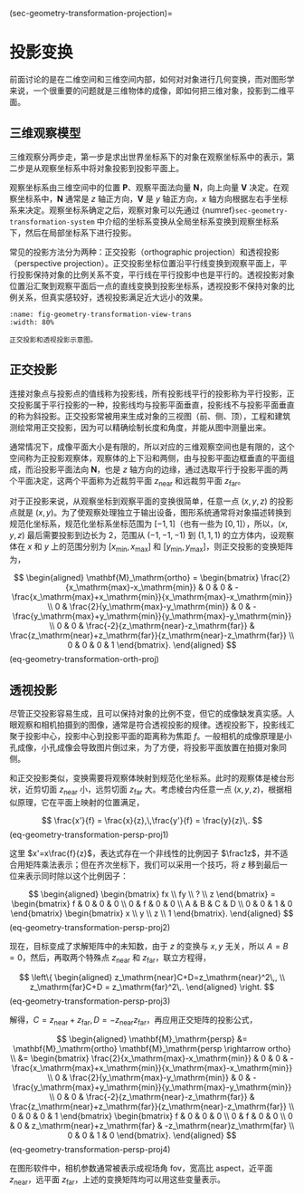 (sec-geometry-transformation-projection)=
# 投影变换

前面讨论的是在二维空间和三维空间内部，如何对对象进行几何变换，而对图形学来说，一个很重要的问题就是三维物体的成像，即如何把三维对象，投影到二维平面。

## 三维观察模型

三维观察分两步走，第一步是求出世界坐标系下的对象在观察坐标系中的表示，第二步是从观察坐标系中将对象投影到投影平面上。

观察坐标系由三维空间中的位置 $\mathbf{P}$、观察平面法向量 $\mathbf{N}$，向上向量 $\mathbf{V}$ 决定。在观察坐标系中，$\mathbf{N}$ 通常是 $z$ 轴正方向，$\mathbf{V}$ 是 $y$ 轴正方向，$x$ 轴方向根据左右手坐标系来决定。观察坐标系确定之后，观察对象可以先通过 {numref}`sec-geometry-transformation-system` 中介绍的坐标系变换从全局坐标系变换到观察坐标系下，然后在局部坐标系下进行投影。

常见的投影方法分为两种：正交投影（orthographic projection）和透视投影（perspective projection）。正交投影坐标位置沿平行线变换到观察平面上，平行投影保持对象的比例关系不变，平行线在平行投影中也是平行的。透视投影对象位置沿汇聚到观察平面后一点的直线变换到投影坐标系，透视投影不保持对象的比例关系，但真实感较好，透视投影满足近大远小的效果。

```{figure} fig/view-trans.png
:name: fig-geometry-transformation-view-trans
:width: 80%

正交投影和透视投影示意图。
```

## 正交投影

连接对象点与投影点的值线称为投影线，所有投影线平行的投影称为平行投影，正交投影属于平行投影的一种，投影线均与投影平面垂直，投影线不与投影平面垂直的称为斜投影。正交投影常被用来生成对象的三视图（前、侧、顶），工程和建筑测绘常用正交投影，因为可以精确绘制长度和角度，并能从图中测量出来。

通常情况下，成像平面大小是有限的，所以对应的三维观察空间也是有限的，这个空间称为正投影观察体，观察体的上下沿和两侧，由与投影平面边框垂直的平面组成，而沿投影平面法向 $\mathbf{N}$，也是 $z$ 轴方向的边缘，通过选取平行于投影平面的两个平面决定，这两个平面称为近裁剪平面 $z_\mathrm{near}$ 和远裁剪平面 $z_\mathrm{far}$。

对于正投影来说，从观察坐标到观察平面的变换很简单，任意一点 $(x,y,z)$ 的投影点就是 $(x,y)$。为了使观察处理独立于输出设备，图形系统通常将对象描述转换到规范化坐标系，规范化坐标系坐标范围为 $[-1,1]$（也有一些为 $[0,1]$），所以，$(x,y,z)$ 最后需要投影到边长为 $2$，范围从 $(-1,-1,-1)$ 到 $(1,1,1)$ 的立方体内，设观察体在 $x$ 和 $y$ 上的范围分别为 $[x_\mathrm{min},x_\mathrm{max}]$ 和 $[y_\mathrm{min},y_\mathrm{max}]$，则正交投影的变换矩阵为，

$$
     \begin{aligned}
        \mathbf{M}_\mathrm{ortho} = 
        \begin{bmatrix}
            \frac{2}{x_\mathrm{max}-x_\mathrm{min}} & 0 & 0 & -\frac{x_\mathrm{max}+x_\mathrm{min}}{x_\mathrm{max}-x_\mathrm{min}} \\
            0 & \frac{2}{y_\mathrm{max}-y_\mathrm{min}} & 0 & -\frac{y_\mathrm{max}+y_\mathrm{min}}{y_\mathrm{max}-y_\mathrm{min}} \\
            0 & 0 & \frac{-2}{z_\mathrm{near}-z_\mathrm{far}} & \frac{z_\mathrm{near}+z_\mathrm{far}}{z_\mathrm{near}-z_\mathrm{far}} \\
            0 & 0 & 0 & 1
        \end{bmatrix}.
    \end{aligned}
$$ (eq-geometry-transformation-orth-proj)

## 透视投影

尽管正交投影容易生成，且可以保持对象的比例不变，但它的成像缺发真实感。人眼观察和相机拍摄到的图像，通常是符合透视投影的规律。透视投影下，投影线汇聚于投影中心，投影中心到投影平面的距离称为焦距 $f$。一般相机的成像原理是小孔成像，小孔成像会导致图片倒过来，为了方便，将投影平面放置在拍摄对象同侧。

和正交投影类似，变换需要将观察体映射到规范化坐标系。此时的观察体是棱台形状，近剪切面 $z_\mathrm{near}$ 小，远剪切面 $z_\mathrm{far}$ 大。考虑棱台内任意一点 $(x,y,z)$，根据相似原理，它在平面上映射的位置满足，

$$
        \frac{x'}{f} = \frac{x}{z},\,\frac{y'}{f} = \frac{y}{z}\,.
$$ (eq-geometry-transformation-persp-proj1)

这里 $x'=x\frac{f}{z}$，表达式存在一个非线性的比例因子 $\frac1z$，并不适合用矩阵乘法表示；但在齐次坐标下，我们可以采用一个技巧，将 $z$ 移到最后一位来表示同时除以这个比例因子：

$$
     \begin{aligned}
        \begin{bmatrix}
            fx \\
            fy \\
            ? \\
            z
        \end{bmatrix} = 
        \begin{bmatrix}
            f & 0 & 0 & 0 \\
            0 & f & 0 & 0 \\
            A & B & C & D \\
            0 & 0 & 1 & 0 
        \end{bmatrix}
        \begin{bmatrix}
            x \\
            y \\
            z \\
            1
        \end{bmatrix}.
    \end{aligned}
$$ (eq-geometry-transformation-persp-proj2)

现在，目标变成了求解矩阵中的未知数，由于 $z$ 的变换与 $x,y$ 无关，所以 $A=B=0$，然后，再取两个特殊点 $z_\mathrm{near}$ 和 $z_\mathrm{far}$，联立方程得，

$$
    \left\{
        \begin{aligned}
        z_\mathrm{near}C+D=z_\mathrm{near}^2\,, \\
        z_\mathrm{far}C+D = z_\mathrm{far}^2\,.
        \end{aligned}
    \right.
$$ (eq-geometry-transformation-persp-proj3)

解得，$C=z_\mathrm{near}+z_\mathrm{far}, D=-z_\mathrm{near}z_\mathrm{far}$，再应用正交矩阵的投影公式，

$$
     \begin{aligned}
        \mathbf{M}_\mathrm{persp} &= \mathbf{M}_\mathrm{ortho} \mathbf{M}_\mathrm{persp \rightarrow ortho} \\
        &=
        \begin{bmatrix}
            \frac{2}{x_\mathrm{max}-x_\mathrm{min}} & 0 & 0 & -\frac{x_\mathrm{max}+x_\mathrm{min}}{x_\mathrm{max}-x_\mathrm{min}} \\
            0 & \frac{2}{y_\mathrm{max}-y_\mathrm{min}} & 0 & -\frac{y_\mathrm{max}+y_\mathrm{min}}{y_\mathrm{max}-y_\mathrm{min}} \\
            0 & 0 & \frac{-2}{z_\mathrm{near}-z_\mathrm{far}} & \frac{z_\mathrm{near}+z_\mathrm{far}}{z_\mathrm{near}-z_\mathrm{far}} \\
            0 & 0 & 0 & 1
        \end{bmatrix}
        \begin{bmatrix}
            f & 0 & 0 & 0 \\
            0 & f & 0 & 0 \\
            0 & 0 & z_\mathrm{near}+z_\mathrm{far} & -z_\mathrm{near}z_\mathrm{far} \\
            0 & 0 & 1 & 0 
        \end{bmatrix}.
    \end{aligned}
$$ (eq-geometry-transformation-persp-proj4)

在图形软件中，相机参数通常被表示成视场角 $\mathrm{fov}$，宽高比 $\mathrm{aspect}$，近平面 $z_\mathrm{near}$，远平面 $z_\mathrm{far}$，上述的变换矩阵均可以用这些变量表示。

